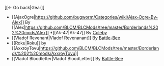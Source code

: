 [[← Go back|Gear]]

* [[AjaxOgre|https://github.com/bugworm/Categories/wiki/Ajax-Ogre-By-Alex]] By [[Alex|https://github.com/BLCM/BLCMods/tree/master/Borderlands%202%20mods/Alex]]
*[[Ak-47|Ak-47]] By [Coleby](https://github.com/BLCM/BLCMods/tree/master/Borderlands%202%20mods/Coleby)
* [[Vladof Revenant|Vladof Revenanant]] By [Battle-Bee](https://github.com/BLCM/BLCMods/tree/master/Borderlands%202%20mods/Battle-Bee)
* [[Roku|Roku]] by [[AxxroyTovu|https://github.com/BLCM/BLCMods/tree/master/Borderlands%202%20mods/AxxroyTovu]]
* [[Vladof Bloodletter|Vladof BloodLetter]] By [Battle-Bee](https://github.com/BLCM/BLCMods/tree/master/Borderlands%202%20mods/Battle-Bee)
